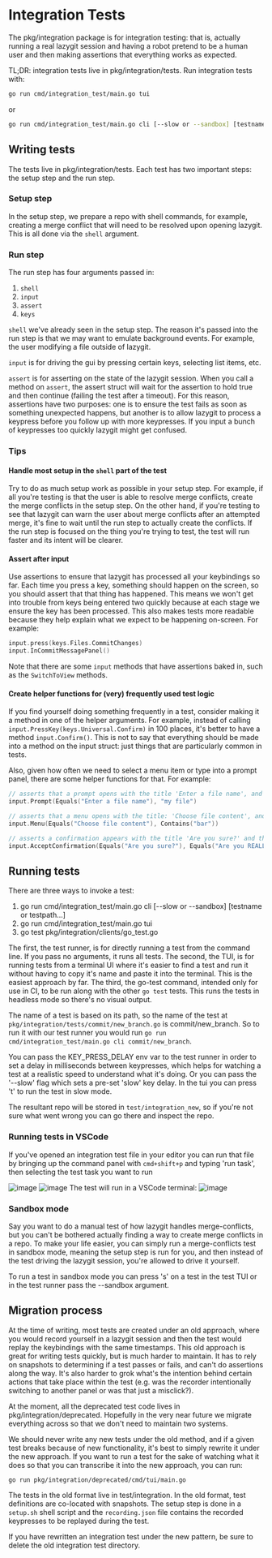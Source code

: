 # Integration Tests

The pkg/integration package is for integration testing: that is, actually running a real lazygit session and having a robot pretend to be a human user and then making assertions that everything works as expected.

TL;DR: integration tests live in pkg/integration/tests. Run integration tests with:

```sh
go run cmd/integration_test/main.go tui
```

or

```sh
go run cmd/integration_test/main.go cli [--slow or --sandbox] [testname or testpath...]
```

## Writing tests

The tests live in pkg/integration/tests. Each test has two important steps: the setup step and the run step.

### Setup step

In the setup step, we prepare a repo with shell commands, for example, creating a merge conflict that will need to be resolved upon opening lazygit. This is all done via the `shell` argument.

### Run step

The run step has four arguments passed in:

1. `shell`
2. `input`
3. `assert`
4. `keys`

`shell` we've already seen in the setup step. The reason it's passed into the run step is that we may want to emulate background events. For example, the user modifying a file outside of lazygit.

`input` is for driving the gui by pressing certain keys, selecting list items, etc.

`assert` is for asserting on the state of the lazygit session. When you call a method on `assert`, the assert struct will wait for the assertion to hold true and then continue (failing the test after a timeout). For this reason, assertions have two purposes: one is to ensure the test fails as soon as something unexpected happens, but another is to allow lazygit to process a keypress before you follow up with more keypresses. If you input a bunch of keypresses too quickly lazygit might get confused.

### Tips

#### Handle most setup in the `shell` part of the test

Try to do as much setup work as possible in your setup step. For example, if all you're testing is that the user is able to resolve merge conflicts, create the merge conflicts in the setup step. On the other hand, if you're testing to see that lazygit can warn the user about merge conflicts after an attempted merge, it's fine to wait until the run step to actually create the conflicts. If the run step is focused on the thing you're trying to test, the test will run faster and its intent will be clearer.

#### Assert after input

Use assertions to ensure that lazygit has processed all your keybindings so far. Each time you press a key, something should happen on the screen, so you should assert that that thing has happened. This means we won't get into trouble from keys being entered two quickly because at each stage we ensure the key has been processed. This also makes tests more readable because they help explain what we expect to be happening on-screen. For example:

```go
input.press(keys.Files.CommitChanges)
input.InCommitMessagePanel()
```

Note that there are some `input` methods that have assertions baked in, such as the `SwitchToView` methods.

#### Create helper functions for (very) frequently used test logic

If you find yourself doing something frequently in a test, consider making it a method in one of the helper arguments. For example, instead of calling `input.PressKey(keys.Universal.Confirm)` in 100 places, it's better to have a method `input.Confirm()`. This is not to say that everything should be made into a method on the input struct: just things that are particularly common in tests.

Also, given how often we need to select a menu item or type into a prompt panel, there are some helper functions for that. For example:

```go
// asserts that a prompt opens with the title 'Enter a file name', and then types 'my file' and confirms
input.Prompt(Equals("Enter a file name"), "my file")

// asserts that a menu opens with the title: 'Choose file content', and then selects the option which contains 'bar'
input.Menu(Equals("Choose file content"), Contains("bar"))

// asserts a confirmation appears with the title 'Are you sure?' and the content 'Are you REALLY sure' and then confirms
input.AcceptConfirmation(Equals("Are you sure?"), Equals("Are you REALLY sure?"))
```

## Running tests

There are three ways to invoke a test:

1. go run cmd/integration_test/main.go cli [--slow or --sandbox] [testname or testpath...]
2. go run cmd/integration_test/main.go tui
3. go test pkg/integration/clients/go_test.go

The first, the test runner, is for directly running a test from the command line. If you pass no arguments, it runs all tests.
The second, the TUI, is for running tests from a terminal UI where it's easier to find a test and run it without having to copy it's name and paste it into the terminal. This is the easiest approach by far.
The third, the go-test command, intended only for use in CI, to be run along with the other `go test` tests. This runs the tests in headless mode so there's no visual output.

The name of a test is based on its path, so the name of the test at `pkg/integration/tests/commit/new_branch.go` is commit/new_branch. So to run it with our test runner you would run `go run cmd/integration_test/main.go cli commit/new_branch`.

You can pass the KEY_PRESS_DELAY env var to the test runner in order to set a delay in milliseconds between keypresses, which helps for watching a test at a realistic speed to understand what it's doing. Or you can pass the '--slow' flag which sets a pre-set 'slow' key delay. In the tui you can press 't' to run the test in slow mode.

The resultant repo will be stored in `test/integration_new`, so if you're not sure what went wrong you can go there and inspect the repo.

### Running tests in VSCode

If you've opened an integration test file in your editor you can run that file by bringing up the command panel with `cmd+shift+p` and typing 'run task', then selecting the test task you want to run

![image](https://user-images.githubusercontent.com/8456633/201500427-b86e129f-5f35-4d55-b7bd-fff5d8e4a04e.png)
![image](https://user-images.githubusercontent.com/8456633/201500431-903deb8c-c210-4054-8514-ab7088c7a839.png)
The test will run in a VSCode terminal:
![image](https://user-images.githubusercontent.com/8456633/201500446-b87abf11-9653-438f-8a9a-e0bf8abdb7ee.png)

### Sandbox mode

Say you want to do a manual test of how lazygit handles merge-conflicts, but you can't be bothered actually finding a way to create merge conflicts in a repo. To make your life easier, you can simply run a merge-conflicts test in sandbox mode, meaning the setup step is run for you, and then instead of the test driving the lazygit session, you're allowed to drive it yourself.

To run a test in sandbox mode you can press 's' on a test in the test TUI or in the test runner pass the --sandbox argument.

## Migration process

At the time of writing, most tests are created under an old approach, where you would record yourself in a lazygit session and then the test would replay the keybindings with the same timestamps. This old approach is great for writing tests quickly, but is much harder to maintain. It has to rely on snapshots to determining if a test passes or fails, and can't do assertions along the way. It's also harder to grok what's the intention behind certain actions that take place within the test (e.g. was the recorder intentionally switching to another panel or was that just a misclick?).

At the moment, all the deprecated test code lives in pkg/integration/deprecated. Hopefully in the very near future we migrate everything across so that we don't need to maintain two systems.

We should never write any new tests under the old method, and if a given test breaks because of new functionality, it's best to simply rewrite it under the new approach. If you want to run a test for the sake of watching what it does so that you can transcribe it into the new approach, you can run:

```
go run pkg/integration/deprecated/cmd/tui/main.go
```

The tests in the old format live in test/integration. In the old format, test definitions are co-located with snapshots. The setup step is done in a `setup.sh` shell script and the `recording.json` file contains the recorded keypresses to be replayed during the test.

If you have rewritten an integration test under the new pattern, be sure to delete the old integration test directory.
